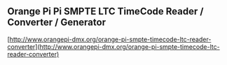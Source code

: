 ## Orange Pi Pi SMPTE LTC TimeCode Reader / Converter / Generator

[http://www.orangepi-dmx.org/orange-pi-smpte-timecode-ltc-reader-converter](http://www.orangepi-dmx.org/orange-pi-smpte-timecode-ltc-reader-converter)